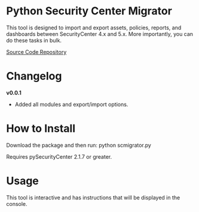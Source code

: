 # Python Security Center Migrator

This tool is designed to import and export assets, policies, reports, and dashboards between SecurityCenter 4.x and 5.x.
More importantly, you can do these tasks in bulk.

[Source Code Repository](https://github.com/mweinberger/scmigrator)

# Changelog

__v0.0.1__

* Added all modules and export/import options.


# How to Install

Download the package and then run:
python scmigrator.py

Requires pySecurityCenter 2.1.7 or greater.

# Usage

This tool is interactive and has instructions that will be displayed in the console.
